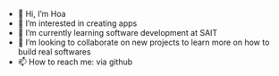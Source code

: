 - 👋 Hi, I’m Hoa 
- 👀 I’m interested in creating apps
- 🌱 I’m currently learning software development at SAIT
- 💞️ I’m looking to collaborate on new projects to learn more on how to build real softwares
- 📫 How to reach me: via github

<!---
Advanturehoa/Advanturehoa is a ✨ special ✨ repository because its `README.md` (this file) appears on your GitHub profile.
You can click the Preview link to take a look at your changes.
--->
